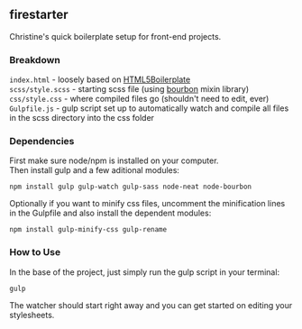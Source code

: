## firestarter

Christine's quick boilerplate setup for front-end projects.

### Breakdown
`index.html` - loosely based on <a href="https://html5boilerplate.com/">HTML5Boilerplate</a><br/>
`scss/style.scss` - starting scss file (using <a href="http://bourbon.io/">bourbon</a> mixin library)<br/>
`css/style.css` - where compiled files go (shouldn't need to edit, ever)<br/>
`Gulpfile.js` - gulp script set up to automatically watch and compile all files in the scss directory into the css folder

### Dependencies
First make sure node/npm is installed on your computer.<br/>
Then install gulp and a few aditional modules:
```
npm install gulp gulp-watch gulp-sass node-neat node-bourbon
```

Optionally if you want to minify css files, uncomment the minification lines in the Gulpfile and also install the dependent modules:
```
npm install gulp-minify-css gulp-rename
```

### How to Use
In the base of the project, just simply run the gulp script in your terminal:
```
gulp
```
The watcher should start right away and you can get started on editing your stylesheets.
